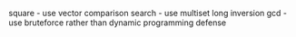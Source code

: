 square - use vector comparison
search - use multiset
long inversion
gcd - use bruteforce rather than dynamic programming
defense
